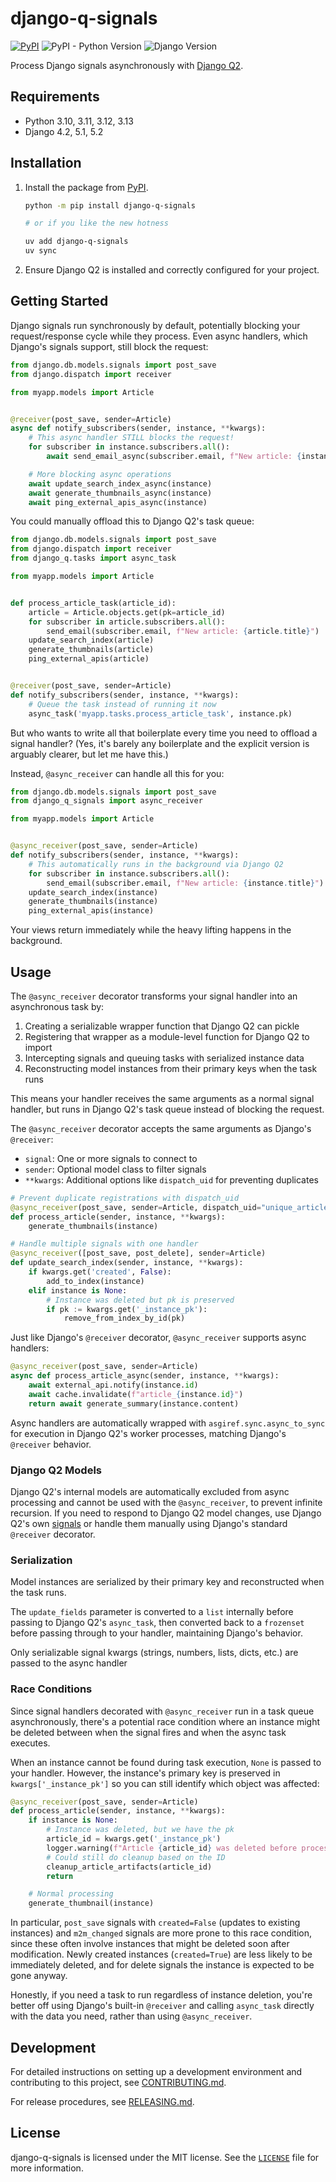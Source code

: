 # django-q-signals

<!-- [[[cog
import subprocess
import cog

from noxfile import DJ_VERSIONS
from noxfile import PY_VERSIONS

cog.outl("[![PyPI](https://img.shields.io/pypi/v/django-q-signals)](https://pypi.org/project/django-q-signals/)")
cog.outl("![PyPI - Python Version](https://img.shields.io/pypi/pyversions/django-q-signals)")
cog.outl(f"![Django Version](https://img.shields.io/badge/django-{'%20%7C%20'.join(DJ_VERSIONS)}-%2344B78B?labelColor=%23092E20)")
]]] -->
[![PyPI](https://img.shields.io/pypi/v/django-q-signals)](https://pypi.org/project/django-q-signals/)
![PyPI - Python Version](https://img.shields.io/pypi/pyversions/django-q-signals)
![Django Version](https://img.shields.io/badge/django-4.2%20%7C%205.1%20%7C%205.2%20%7C%20main-%2344B78B?labelColor=%23092E20)
<!-- [[[end]]] -->

Process Django signals asynchronously with [Django Q2](https://github.com/django-q2/django-q2).

## Requirements

<!-- [[[cog
import subprocess
import cog

from noxfile import DJ_VERSIONS
from noxfile import PY_VERSIONS

cog.outl(f"- Python {', '.join([version for version in PY_VERSIONS])}")
cog.outl(f"- Django {', '.join([version for version in DJ_VERSIONS if version != 'main'])}")
]]] -->
- Python 3.10, 3.11, 3.12, 3.13
- Django 4.2, 5.1, 5.2
<!-- [[[end]]] -->

## Installation

1. Install the package from [PyPI](https://pypi.org/project/django-q-signals).

    ```bash
    python -m pip install django-q-signals

    # or if you like the new hotness

    uv add django-q-signals
    uv sync
    ```

2. Ensure Django Q2 is installed and correctly configured for your project.

## Getting Started

Django signals run synchronously by default, potentially blocking your request/response cycle while they process. Even async handlers, which Django's signals support, still block the request:

```python
from django.db.models.signals import post_save
from django.dispatch import receiver

from myapp.models import Article


@receiver(post_save, sender=Article)
async def notify_subscribers(sender, instance, **kwargs):
    # This async handler STILL blocks the request!
    for subscriber in instance.subscribers.all():
        await send_email_async(subscriber.email, f"New article: {instance.title}")

    # More blocking async operations
    await update_search_index_async(instance)
    await generate_thumbnails_async(instance)
    await ping_external_apis_async(instance)
```

You could manually offload this to Django Q2's task queue:

```python
from django.db.models.signals import post_save
from django.dispatch import receiver
from django_q.tasks import async_task

from myapp.models import Article


def process_article_task(article_id):
    article = Article.objects.get(pk=article_id)
    for subscriber in article.subscribers.all():
        send_email(subscriber.email, f"New article: {article.title}")
    update_search_index(article)
    generate_thumbnails(article)
    ping_external_apis(article)


@receiver(post_save, sender=Article)
def notify_subscribers(sender, instance, **kwargs):
    # Queue the task instead of running it now
    async_task('myapp.tasks.process_article_task', instance.pk)
```

But who wants to write all that boilerplate every time you need to offload a signal handler? (Yes, it's barely any boilerplate and the explicit version is arguably clearer, but let me have this.) 

Instead, `@async_receiver` can handle all this for you:

```python
from django.db.models.signals import post_save
from django_q_signals import async_receiver

from myapp.models import Article


@async_receiver(post_save, sender=Article)
def notify_subscribers(sender, instance, **kwargs):
    # This automatically runs in the background via Django Q2
    for subscriber in instance.subscribers.all():
        send_email(subscriber.email, f"New article: {instance.title}")
    update_search_index(instance)
    generate_thumbnails(instance)
    ping_external_apis(instance)
```

Your views return immediately while the heavy lifting happens in the background.

## Usage

The `@async_receiver` decorator transforms your signal handler into an asynchronous task by:

1. Creating a serializable wrapper function that Django Q2 can pickle
2. Registering that wrapper as a module-level function for Django Q2 to import
3. Intercepting signals and queuing tasks with serialized instance data
4. Reconstructing model instances from their primary keys when the task runs

This means your handler receives the same arguments as a normal signal handler, but runs in Django Q2's task queue instead of blocking the request.

The `@async_receiver` decorator accepts the same arguments as Django's `@receiver`:

- `signal`: One or more signals to connect to
- `sender`: Optional model class to filter signals
- `**kwargs`: Additional options like `dispatch_uid` for preventing duplicates

```python
# Prevent duplicate registrations with dispatch_uid
@async_receiver(post_save, sender=Article, dispatch_uid="unique_article_handler")
def process_article(sender, instance, **kwargs):
    generate_thumbnails(instance)

# Handle multiple signals with one handler
@async_receiver([post_save, post_delete], sender=Article)
def update_search_index(sender, instance, **kwargs):
    if kwargs.get('created', False):
        add_to_index(instance)
    elif instance is None:
        # Instance was deleted but pk is preserved
        if pk := kwargs.get('_instance_pk'):
            remove_from_index_by_id(pk)
```

Just like Django's `@receiver` decorator, `@async_receiver` supports async handlers:

```python
@async_receiver(post_save, sender=Article)
async def process_article_async(sender, instance, **kwargs):
    await external_api.notify(instance.id)
    await cache.invalidate(f"article_{instance.id}")
    return await generate_summary(instance.content)
```

Async handlers are automatically wrapped with `asgiref.sync.async_to_sync` for execution in Django Q2's worker processes, matching Django's `@receiver` behavior.

### Django Q2 Models

Django Q2's internal models are automatically excluded from async processing and cannot be used with the `@async_receiver`, to prevent infinite recursion. If you need to respond to Django Q2 model changes, use Django Q2's own [signals](https://django-q2.readthedocs.io/en/master/signals.html) or handle them manually using Django's standard `@receiver` decorator.

### Serialization

Model instances are serialized by their primary key and reconstructed when the task runs.

The `update_fields` parameter is converted to a `list` internally before passing to Django Q2's `async_task`, then converted back to a `frozenset` before passing through to your handler, maintaining Django's behavior.

Only serializable signal kwargs (strings, numbers, lists, dicts, etc.) are passed to the async handler

### Race Conditions

Since signal handlers decorated with `@async_receiver` run in a task queue asynchronously, there's a potential race condition where an instance might be deleted between when the signal fires and when the async task executes.

When an instance cannot be found during task execution, `None` is passed to your handler. However, the instance's primary key is preserved in `kwargs['_instance_pk']` so you can still identify which object was affected:

```python
@async_receiver(post_save, sender=Article)
def process_article(sender, instance, **kwargs):
    if instance is None:
        # Instance was deleted, but we have the pk
        article_id = kwargs.get('_instance_pk')
        logger.warning(f"Article {article_id} was deleted before processing")
        # Could still do cleanup based on the ID
        cleanup_article_artifacts(article_id)
        return

    # Normal processing
    generate_thumbnail(instance)
```

In particular, `post_save` signals with `created=False` (updates to existing instances) and `m2m_changed` signals are more prone to this race condition, since these often involve instances that might be deleted soon after modification. Newly created instances (`created=True`) are less likely to be immediately deleted, and for delete signals the instance is expected to be gone anyway.

Honestly, if you need a task to run regardless of instance deletion, you're better off using Django's built-in `@receiver` and calling `async_task` directly with the data you need, rather than using `@async_receiver`.

## Development

For detailed instructions on setting up a development environment and contributing to this project, see [CONTRIBUTING.md](CONTRIBUTING.md).

For release procedures, see [RELEASING.md](RELEASING.md).

## License

django-q-signals is licensed under the MIT license. See the [`LICENSE`](LICENSE) file for more information.
